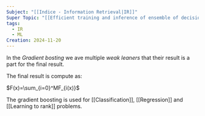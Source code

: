 ```yaml
---
Subject: "[[Indice - Information Retrieval|IR]]"
Super Topic: "[[Efficient training and inference of ensemble of decision trees forest]]"
tags:
  - IR
  - ML
Creation: 2024-11-20
---
```

In the *Gradient bosting* we ave multiple *weak leaners* that their result is a part for the final result.

The final result is compute as:

$F(x)=\sum_{i=0}^MF_{i(x)}$ 

The gradient boosting is used for [[Classification]], [[Regression]] and [[Learning to rank]] problems.

